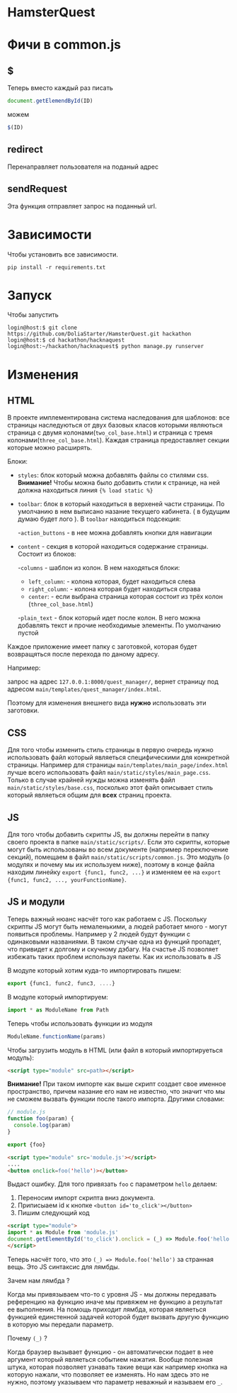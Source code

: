 # HamsterQuest
# Фичи в common.js
## $
Тепeрь вместо каждый раз писать 

```javascript
document.getElemendById(ID)
```
можем

```javascript
$(ID)
```
## redirect

Перенаправляет пользователя на поданый адрес

## sendRequest

Эта функция отправляет запрос на поданный url.

# Зависимости

Чтобы установить все зависимости.
```
pip install -r requirements.txt
```


# Запуск

Чтобы запустить 
```
login@host:$ git clone https://github.com/DoliaStarter/HamsterQuest.git hackathon
login@host:$ cd hackathon/hacknaquest 
login@host:~/hackathon/hacknaquest$ python manage.py runserver  
```

# Изменения
## HTML
В проекте имплементирована система наследования для шаблонов: все страницы наследуються от двух базовых класов которыми являються страница с двумя колонами(`two_col_base.html`) и страница с тремя колонами(`three_col_base.html`).
Каждая страница предоставляет секции которые можно расширять.

Блоки:
  - `styles`: блок который можна добавлять файлы со стилями css. **Внимание!** Чтобы можна было добавить стили к странице, на ней должна находиться линия `{% load static %}`
  - `toolbar`: блок в который находиться в верхеней части страницы. По умолчанию в нем выписано назание текущего кабинета. ( в будущим думаю будет лого ). В `toolbar` находиться подсекция:
       
       -`action_buttons` - в нее можна добавлять кнопки для навигации
  
  - `content` - секция в которой находиться содержание страницы. Состоит из блоков:
 
      -`columns` - шаблон из колон. В нем находяться блоки:
       
       - `left_column`: - колона которая, будет находиться слева  
       - `right_column`: - колона которая будет находиться справа
       - `center`: - если выбрана страница которая состоит из трёх колон (`three_col_base.html`)
      
      -`plain_text` - блок который идет после колон. В него можна добавлять текст и прочие необходимые элементы. По умолчанию пустой
  
  
  
Каждое приложение имеет папку с заготовкой, которая будет возвращяться после перехода по даному адресу.

Например:

запрос на адрес `127.0.0.1:8000/quest_manager/`, вернет страницу под адресом `main/templates/quest_manager/index.html`.

Поэтому для изменения внешнего вида **нужно** использовать эти заготовки. 

## CSS
Для того чтобы изменить стиль страницы в первую очередь нужно использовать файл который являеться специфическими для конкретной страницы. Например для страницы `main/templates/main_page/index.html` лучше всего использовать файл `main/static/styles/main_page.css`. Только в случае крайней нужды можна изменять файл `main/static/styles/base.css`, посколько этот файл описывает стиль который являеться общим для **всех** страниц проекта. 

## JS
Для того чтобы добавить скрипты JS, вы должны перейти в папку своего проекта в папке `main/static/scripts/`. 
Если это скрипты, которые могут быть использованы во всем документе (например переключение секций), помещаем в файл `main/static/scripts/common.js`. Это модуль (о модулях и почему мы их используем ниже), поэтому в конце файла находим линейку `export {func1, func2, ...}` и изменяем ее на  `export {func1, func2, ..., yourFunctionName}`. 

## JS и модули

Теперь важный нюанс насчёт того как работаем с JS. 
Поскольку скрипты JS могут быть немаленькими, а людей работает много - могут появиться проблемы. Например у 2 людей будут функции с одинаковыми названиями. В таком случае одна из функций пропадет, что привидет к долгому и скучному дэбагу. 
На счастье JS позволяет избежать таких проблем используя пакеты. 
Как их использовать в JS

В модуле который хотим куда-то импортировать пишем:

```javascript
export {func1, func2, func3, ....}
```

В модуле который импортируем:

```javascript
import * as ModuleName from Path
```

Теперь чтобы использовать функции из модуля

```javascript
ModuleName.functionName(params)
```
Чтобы загрузить модуль в HTML (или файл в который импортируеться модуль):
```html
<script type="module" src=path></script>
```
**Внимание!** При таком импорте как выше скрипт создает свое именное пространство, причем назание его нам не известно, что значит что мы не сможем вызвать функции после такого импорта. 
Другими словами:
```javascript
// module.js
function foo(param) {
  console.log(param)
}

export {foo}
```
```html
<script type="module" src='module.js'></script>
....
<button onclick=foo('hello')></button> 
```
Выдаст ошибку.
Для того привязать `foo` c параметром `hello` делаем:

1. Переносим импорт скрипта вниз документа.
2. Приписыаем id к кнопке `<button id='to_click'></button>`
3. Пишим следующий код
```html
<script type="module">
import * as Module from 'module.js'
document.getElementById('to_click').onclick = (_) => Module.foo('hello')  
</script>
```

Теперь насчёт того, что это `(_) => Module.foo('hello')` за странная вещь.
Это JS синтаксис для лямбды.

Зачем нам лямбда ? 

Когда мы привязываем что-то с уровня JS - мы должны передавать референцию на функцию иначе мы привяжем не функцию а результат ее выполнения. На помощь приходит лямбда, которая являеться функцией единстенной задачей которой будет вызвать другую функцию в которую мы передали параметр.

Почему `(_)` ?

Когда браузер вызывает функцию - он автоматически подает в нее аргумент который являеться событием нажатия. Вообще полезная штука, которая позволяет узнавать такие вещи как например кнопка на которую нажали, что позволяет ее изменять. Но нам здесь это не нужно, поэтому указываем что параметр неважный и называем его `_`.

